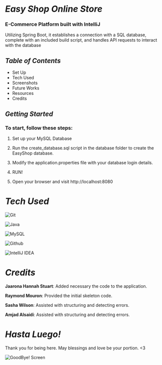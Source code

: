 # ***Easy Shop Online Store***

### E-Commerce Platform built with IntelliJ

Utilizing Spring Boot, it establishes a connection with a SQL database, complete with an included build script, and handles API requests to interact with the database
## ***Table of Contents***
- Set Up
- Tech Used
- Screenshots
- Future Works
- Resources
- Credits




## ***Getting Started***


### To start, follow these steps:

1. Set up your MySQL Database


2. Run the create_database.sql script in the database folder to create the EasyShop database.


3. Modify the application.properties file with your database login details.


4. RUN!

5. Open your browser and visit http://localhost:8080

# ***Tech Used***
![Git](https://img.shields.io/badge/git-%23F05033.svg?style=for-the-badge&logo=git&logoColor=white) 

![Java](https://img.shields.io/badge/java-%23ED8B00.svg?style=for-the-badge&logo=openjdk&logoColor=white) 

![MySQL](https://img.shields.io/badge/mysql-%2300f.svg?style=for-the-badge&logo=mysql&logoColor=white) 

![Github](https://img.shields.io/badge/github%20-121013?style=for-the-badge&logo=github&logoColor=white) 

![IntelliJ IDEA](https://img.shields.io/badge/IntelliJIDEA-000000.svg?style=for-the-badge&logo=intellij-idea&logoColor=white)



# ***Credits***
**Jaarona Hannah Stuart**: Added necessary the code to the application. 

**Raymond Mouron**: Provided the initial skeleton code.

**Sasha Wilson**: Assisted with structuring and detecting errors. 

**Amjad Alsaidi**: Assisted with structuring and detecting errors.

# ***Hasta Luego!***
Thank you for being here. May blessings and love be your portion. <3

![GoodBye! Screen](https://media0.giphy.com/media/MVTs9fj78sRW3nTDSi/giphy.gif)

